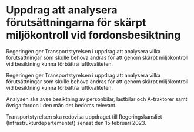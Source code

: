 # Uppdrag att analysera förutsättningarna för skärpt miljökontroll vid fordonsbesiktning

Regeringen ger Transportstyrelsen i uppdrag att analysera vilka förutsättningar som skulle behöva ändras för att genom skärpt miljökontroll vid besiktning kunna förbättra luftkvaliteten.

Regeringen ger Transportstyrelsen i uppdrag att analysera vilka förutsättningar som skulle behöva ändras för att genom skärpt miljökontroll vid besiktning kunna förbättra luftkvaliteten.

Analysen ska avse besiktning av personbilar, lastbilar och A-traktorer samt övriga fordon i den mån det bedöms relevant.

Transportstyrelsen ska redovisa uppdraget till Regeringskansliet
(Infrastrukturdepartementet) senast den 15 februari 2023.
